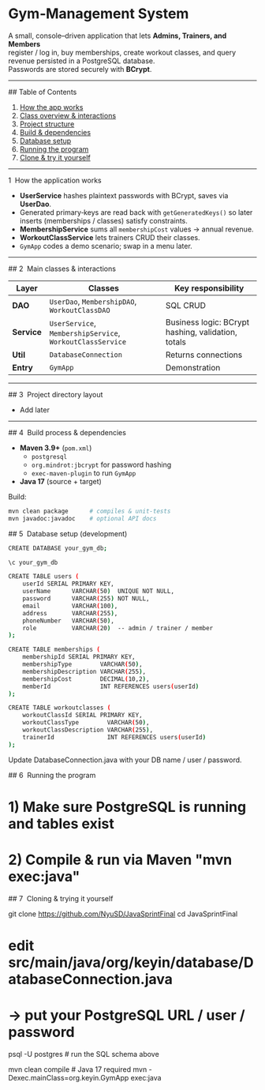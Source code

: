 # Gym‑Management System

A small, console–driven application that lets **Admins, Trainers, and Members**  
register / log in, buy memberships, create workout classes, and query
revenue persisted in a PostgreSQL database.  
Passwords are stored securely with **BCrypt**.

---

## Table of Contents
1. [How the app works ](#how-it-works)
2. [Class overview & interactions](#classes)
3. [Project structure](#structure)
4. [Build & dependencies](#build)
5. [Database setup](#database)
6. [Running the program](#run)
7. [Clone & try it yourself](#clone)

---

<a name="how-it-works"></a>1  How the application works


* **UserService** hashes plaintext passwords with BCrypt, saves via **UserDao**.
* Generated primary‑keys are read back with `getGeneratedKeys()` so later
  inserts (memberships / classes) satisfy constraints.
* **MembershipService** sums all `membershipCost` values → annual revenue.
* **WorkoutClassService** lets trainers CRUD their classes.
* `GymApp` codes a demo scenario; swap in a menu later.

---

## <a name="classes"></a>2  Main classes & interactions

| Layer | Classes | Key responsibility |
|-------|---------|--------------------|
| **DAO** | `UserDao`, `MembershipDAO`, `WorkoutClassDAO` | SQL CRUD |
| **Service** | `UserService`, `MembershipService`, `WorkoutClassService` | Business logic: BCrypt hashing, validation, totals |
| **Util** | `DatabaseConnection` | Returns connections |
| **Entry** | `GymApp` | Demonstration  |

---

## <a name="structure"></a>3  Project directory layout

* Add later

---

## <a name="build"></a>4  Build process & dependencies

* **Maven 3.9+** (`pom.xml`)
  * `postgresql`
  * `org.mindrot:jbcrypt` for password hashing
  * `exec‑maven‑plugin` to run `GymApp`
* **Java 17** (source + target)

Build:

```bash
mvn clean package      # compiles & unit‑tests
mvn javadoc:javadoc    # optional API docs
```

## <a name="database"></a>5  Database setup (development)

```bash
CREATE DATABASE your_gym_db;

\c your_gym_db

CREATE TABLE users (
    userId SERIAL PRIMARY KEY,
    userName      VARCHAR(50)  UNIQUE NOT NULL,
    password      VARCHAR(255) NOT NULL,
    email         VARCHAR(100),
    address       VARCHAR(255),
    phoneNumber   VARCHAR(50),
    role          VARCHAR(20)  -- admin / trainer / member
);

CREATE TABLE memberships (
    membershipId SERIAL PRIMARY KEY,
    membershipType        VARCHAR(50),
    membershipDescription VARCHAR(255),
    membershipCost        DECIMAL(10,2),
    memberId              INT REFERENCES users(userId)
);

CREATE TABLE workoutclasses (
    workoutClassId SERIAL PRIMARY KEY,
    workoutClassType        VARCHAR(50),
    workoutClassDescription VARCHAR(255),
    trainerId               INT REFERENCES users(userId)
);
```

Update DatabaseConnection.java with your DB name / user / password.

## <a name="run"></a>6  Running the program

# 1) Make sure PostgreSQL is running and tables exist
# 2) Compile & run via Maven "mvn exec:java"

## <a name="clone"></a>7  Cloning & trying it yourself

git clone https://github.com/NyuSD/JavaSprintFinal
cd JavaSprintFinal

# edit src/main/java/org/keyin/database/DatabaseConnection.java
#  → put your PostgreSQL URL / user / password

psql -U postgres          # run the SQL schema above

mvn clean compile         # Java 17 required
mvn -Dexec.mainClass=org.keyin.GymApp exec:java


